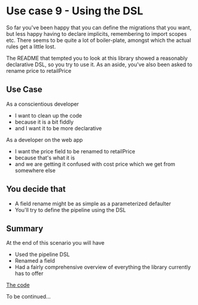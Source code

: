 # Use case 9 - Using the DSL

So far you've been happy that you can define the migrations that you want,
but less happy having to declare implicits, remembering to import scopes
etc.  There seems to be quite a lot of boiler-plate, amongst which the
actual rules get a little lost.

The README that tempted you to look at this library showed a reasonably
declarative DSL, so you try to use it.  As an aside, you've also been
asked to rename price to retailPrice

## Use Case

As a conscientious developer
- I want to clean up the code    
- because it is a bit fiddly  
- and I want it to be more declarative

As a developer on the web app
- I want the price field to be renamed to retailPrice
- because that's what it is
- and we are getting it confused with cost price which we get from somewhere else


## You decide that 

- A field rename might be as simple as a parameterized defaulter
- You'll try to define the pipeline using the DSL 

## Summary

At the end of this scenario you will have

 - Used the pipeline DSL
 - Renamed a field
 - Had a fairly comprehensive overview of everything the library currently has to offer 
 
 
[The code]()

To be continued...